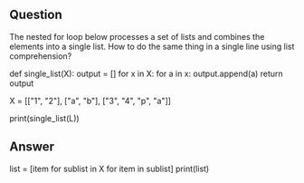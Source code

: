 ## Question

The nested for loop below processes a set of lists and combines the elements into a single list. How to do the same thing in a single line using list comprehension?

def single_list(X):
    output = []
    for x in X:
        for a in x:
            output.append(a)
    return output

X = [["1", "2"], ["a", "b"], ["3", "4", "p", "a"]]

print(single_list(L))

## Answer

list = [item for sublist in X for item in sublist]
print(list)
